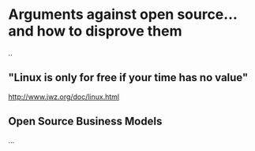 # Arguments against open source... and how to disprove them

..


## "Linux is only for free if your time has no value"

http://www.jwz.org/doc/linux.html 


## Open Source Business Models

...